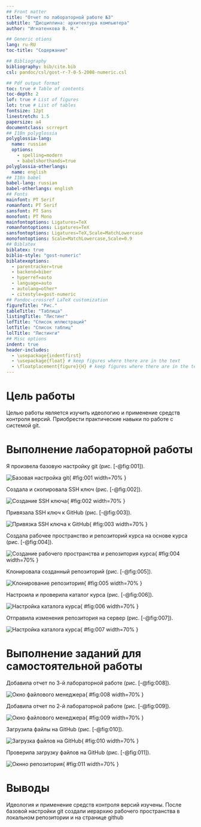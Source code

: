 ```yaml
---
## Front matter
title: "Отчет по лабораторной работе №3"
subtitle: "Дисциплина: архитектура компьютера"
author: "Игнатенкова В. Н."

## Generic otions
lang: ru-RU
toc-title: "Содержание"

## Bibliography
bibliography: bib/cite.bib
csl: pandoc/csl/gost-r-7-0-5-2008-numeric.csl

## Pdf output format
toc: true # Table of contents
toc-depth: 2
lof: true # List of figures
lot: true # List of tables
fontsize: 12pt
linestretch: 1.5
papersize: a4
documentclass: scrreprt
## I18n polyglossia
polyglossia-lang:
  name: russian
  options:
	- spelling=modern
	- babelshorthands=true
polyglossia-otherlangs:
  name: english
## I18n babel
babel-lang: russian
babel-otherlangs: english
## Fonts
mainfont: PT Serif
romanfont: PT Serif
sansfont: PT Sans
monofont: PT Mono
mainfontoptions: Ligatures=TeX
romanfontoptions: Ligatures=TeX
sansfontoptions: Ligatures=TeX,Scale=MatchLowercase
monofontoptions: Scale=MatchLowercase,Scale=0.9
## Biblatex
biblatex: true
biblio-style: "gost-numeric"
biblatexoptions:
  - parentracker=true
  - backend=biber
  - hyperref=auto
  - language=auto
  - autolang=other*
  - citestyle=gost-numeric
## Pandoc-crossref LaTeX customization
figureTitle: "Рис."
tableTitle: "Таблица"
listingTitle: "Листинг"
lofTitle: "Список иллюстраций"
lotTitle: "Список таблиц"
lolTitle: "Листинги"
## Misc options
indent: true
header-includes:
  - \usepackage{indentfirst}
  - \usepackage{float} # keep figures where there are in the text
  - \floatplacement{figure}{H} # keep figures where there are in the text
---
```


# Цель работы

Целью работы является изучить идеологию и применение средств контроля версий. Приобрести практические навыки по работе с системой git.

# Выполнение лабораторной работы

Я произвела базовую настройку git (рис. [-@fig:001]).

![Базовая настройка git](image/1.png){ #fig:001 width=70% }

Создала и скопировала SSH ключ (рис. [-@fig:002]).

![Создание SSH ключа](image/2.png){ #fig:002 width=70% }

Привязала SSH ключ к GitHub (рис. [-@fig:003]).

![Привязка SSH ключа к GitHub](image/3.png){ #fig:003 width=70% }

Создала рабочее пространство и репозиторий курса на основе курса (рис. [-@fig:004]).

![Создание рабочего пространства и репозитория курса](image/4.png){ #fig:004 width=70% }

Клонировала созданный репозиторий (рис. [-@fig:005]).

![Клонирование репозитория](image/5.png){ #fig:005 width=70% }

Настроила и проверила каталог курса (рис. [-@fig:006]).

![Настройка каталога курса](image/6.png){ #fig:006 width=70% }

Отправила изменения репозитория на сервер (рис. [-@fig:007]).

![Настройка каталога курса](image/7.png){ #fig:007 width=70% }

# Выполнение заданий для самостоятельной работы

Добавила отчет по 3-й лабораторной работе (рис. [-@fig:008]).

![Окно файлового менеджера](image/8.png){ #fig:008 width=70% }

Добавила отчет по 2-й лабораторной работе (рис. [-@fig:009]).

![Окно файлового менеджера](image/9.png){ #fig:009 width=70% }

Загрузила файлы на GitHub (рис. [-@fig:010]).

![Загрузка файлов на GitHub](image/10.png){ #fig:010 width=70% }

Проверила загрузку файлов на GitHub (рис. [-@fig:011]).

![Окнно репозитория](image/11.png){ #fig:011 width=70% }

# Выводы

Идеология и применение средств контроля версий изучены. После базовой настройки git создали иерархию рабочего пространства в локальном репозитории и на странице github
